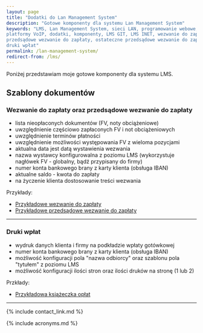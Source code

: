 ```yaml
---
layout: page
title: "Dodatki do Lan Management System"
description: "Gotowe komponenty dla systemu Lan Management System"
keywords: "LMS, Lan Management System, sieci LAN, programowanie webowe, 
platformy VoIP, dodatki, komponenty, LMS GIT, LMS INET, wezwanie do zapłaty,
przedsądowe wezwanie do zapłaty, ostateczne przedsądowe wezwanie do zapłaty,
druki wpłat"
permalink: /lan-management-system/
redirect-from: /lms/
---
```


Poniżej przedstawiam moje gotowe komponenty dla systemu LMS.

## Szablony dokumentów

### Wezwanie do zapłaty oraz przedsądowe wezwanie do zapłaty

 * lista nieopłaconych dokumentów (FV, noty obciążeniowe)
 * uwzględnienie częściowo zapłaconych FV i not obciążeniowych
 * uwzględnienie terminów płatności
 * uwzględnienie możliwości występowania FV z wieloma pozycjami
 * aktualna data jest datą wystawienia wezwania
 * nazwa wystawcy konfigurowalna z poziomu LMS (wykorzystuje nagłówek FV - globalny, bądź przypisany do firmy)
 * numer konta bankowego brany z karty klienta (obsługa IBAN)
 * aktualne saldo - kwota do zapłaty
 * na życzenie klienta dostosowanie treści wezwania

Przykłady:

 * [Przykładowe wezwanie do zapłaty](http://lion.net.pl/img/szablony_dokumentow/wezwanie_do_zaplaty_przyklad.pdf)
 * [Przykładowe przedsądowe wezwanie do zapłaty](http://lion.net.pl/img/szablony_dokumentow/przedsadowe_wezwanie_do_zaplaty_przyklad.pdf)

* * *

### Druki wpłat

 * wydruk danych klienta i firmy na podkładzie wpłaty gotówkowej
 * numer konta bankowego brany z karty klienta (obsługa IBAN)
 * możliwość konfiguracji pola "nazwa odbiorcy" oraz szablonu pola "tytułem" z poziomu LMS
 * możliwość konfiguracji ilości stron oraz ilości druków na stronę (1 lub 2)

Przkłady:

 * [Przykładowa książeczka opłat](http://lion.net.pl/img/szablony_dokumentow/ksiazeczka_oplat_przyklad.pdf)

* * *

{% include contact_link.md %}

{% include acronyms.md %}